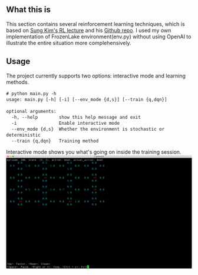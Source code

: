 ## What this is ##

This section contains several reinforcement learning techniques, which is based on [Sung Kim's RL lecture](http://hunkim.github.io/ml/) and his [Github repo](https://github.com/hunkim/ReinforcementZeroToAll).
I used my own implementation of FrozenLake environment(env.py) without using OpenAI to illustrate the entire situation more complehensively.

## Usage ##
The project currently supports two options: interactive mode and learning methods.
```
# python main.py -h
usage: main.py [-h] [-i] [--env_mode {d,s}] [--train {q,dqn}]

optional arguments:
  -h, --help        show this help message and exit
  -i                Enable interactive mode
  --env_mode {d,s}  Whether the environment is stochastic or deterministic
  --train {q,dqn}   Training method
```

Interactive mode shows you what's going on inside the training session.
![preview](images/interactive_mode.png)
